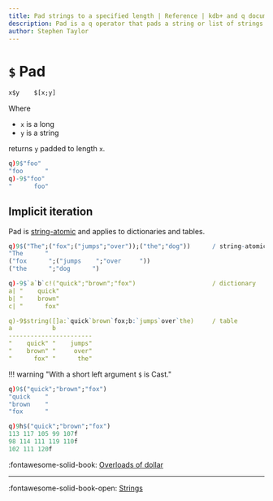 ```yaml
---
title: Pad strings to a specified length | Reference | kdb+ and q documentation
description: Pad is a q operator that pads a string or list of strings to a specified length
author: Stephen Taylor
---
```

# `$` Pad


```txt
x$y    $[x;y]
```

Where 

-   `x` is a long
-   `y` is a string

returns `y` padded to length `x`.

```q
q)9$"foo"
"foo      "
q)-9$"foo"
"      foo"
```


## Implicit iteration

Pad is [string-atomic](../basics/atomic.md#string-atomic) and applies to dictionaries and tables.

```q
q)9$("The";("fox";("jumps";"over"));("the";"dog"))      / string-atomic
"The      "
("fox      ";("jumps    ";"over     "))
("the      ";"dog      ")

q)-9$`a`b`c!("quick";"brown";"fox")                     / dictionary
a| "    quick"
b| "    brown"
c| "      fox"

q)-9$string([]a:`quick`brown`fox;b:`jumps`over`the)     / table
a           b
-----------------------
"    quick" "    jumps"
"    brown" "     over"
"      fox" "      the"

```

!!! warning "With a short left argument `$` is Cast."

```q
q)9$("quick";"brown";"fox")
"quick    "
"brown    "
"fox      "

q)9h$("quick";"brown";"fox")
113 117 105 99 107f
98 114 111 119 110f
102 111 120f
```

:fontawesome-solid-book:
[Overloads of dollar](overloads.md#dollar)


----
:fontawesome-solid-book-open:
[Strings](../basics/strings.md)  